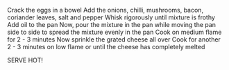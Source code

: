 Crack the eggs in a bowel
Add the onions, chilli, mushrooms, bacon, coriander leaves, salt and pepper
Whisk rigorously until mixture is frothy
Add oil to the pan 
Now, pour the mixture in the pan while moving the pan side to side to spread the mixture evenly in the pan
Cook on medium flame for 2 - 3 minutes
Now sprinkle the grated cheese all over 
Cook for another 2 - 3 minutes on low flame or until the cheese has completely melted

SERVE HOT!